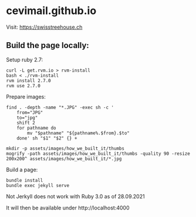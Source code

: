 # cevimail.github.io

Visit: https://swisstreehouse.ch

## Build the page locally:

Setup ruby 2.7:
```
curl -L get.rvm.io > rvm-install
bash < ./rvm-install
rvm install 2.7.0
rvm use 2.7.0
```

Prepare images:
```
find . -depth -name "*.JPG" -exec sh -c '
    from="JPG"
    to="jpg"
    shift 2
    for pathname do
        mv "$pathname" "${pathname%.$from}.$to"
    done' sh "$1" "$2" {} +

mkdir -p assets/images/how_we_built_it/thumbs
mogrify -path assets/images/how_we_built_it/thumbs -quality 90 -resize 200x200^ assets/images/how_we_built_it/*.jpg
```

Build a page:
```
bundle install
bundle exec jekyll serve
```

Not Jerkyll does not work with Ruby 3.0 as of 28.09.2021

It will then be available under http://localhost:4000
